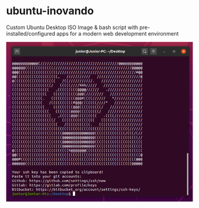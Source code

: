 # ubuntu-inovando
Custom Ubuntu Desktop ISO Image &amp; bash script with pre-installed/configured apps for a modern web development environment

![terminal after success](terminal.png)
